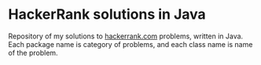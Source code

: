 # HackerRank solutions in Java
Repository of my solutions to [hackerrank.com](http://hackerrank.com) problems, written in Java. Each package name is category of problems, and each class name is name of the problem.
